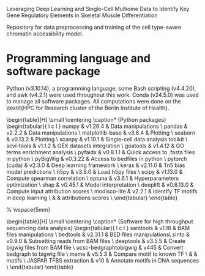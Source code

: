 Leveraging Deep Learning and Single-Cell Multiome Data to Identify Key Gene Regulatory Elements in Skeletal Muscle Differentiation

Repository for data preprocessing and training of the cell type-aware chromatin accessibility model.

# Programming language and software package

Python (v3.10.14), a programming language, some Bash scripting (v4.4.20), and awk (v4.2.1) were used throughout this work. Conda (v24.5.0) was used to manage all software packages. All computations were done on the \textit{HPC for Research cluster of the Berlin Institute of Health}.


\begin{table}[H]
\small
\centering
\caption* {Python packages}
\begin{tabular}{ l c l }
 numpy  & v1.26.4 & Data manipulations \\
 pandas  & v2.2.2 & Data manipulations \\
 matplotlib-base  & v3.8.4 & Plotting \\
 seaborn  & v0.13.2 & Plotting \\
 scanpy  & v1.10.1 & Single-cell data analysis toolkit  \\ 
 scvi-tools   & v1.1.2 & GEX datasets integration \\
 goatools & v1.4.12 & GO terms enrichment analysis \\
 pyfaidx  & v0.8.1.1 & Quick access to .fasta files in python \\
 pyBigWig   & v0.3.22  & Access to bedfiles in python \\
 pytorch (cuda)  & v2.3.0 & Deep learning framework \\
 keras  & v2.11.0 & Tn5 bias model predictions \\
 h5py & v3.9.0 & Load h5py files \\
 scipy & v1.13.0 & Compute spearman correlation \\
 optuna & v3.6.1 & Hyperparameters optimization \\
 shap & v0.45.1 & Model interpretation \\
 deeplift & v0.6.13.0 & Compute input attribution scores \\
 modisco-lite  & v2.2.1 & Identify TF motifs in deep learning \\  & & attributions scores \\
 \end{tabular}
 \end{table}
 
 
% \vspace{5mm}

\begin{table}[H]
\small
\centering
\caption* {Software for high throughput sequencing data analysis}
\begin{tabular}{ l c l }
 samtools  & v1.18 & BAM files manipulations \\ 
 bedtools  & v2.31.1 &  BED files manipulations\\
 sinto  & v0.9.0 & Subsetting reads from BAM files \\
 deeptools  & v3.5.5 & Create bigwig files from BAM file \\ 
 ucsc-bedgraphtobigwig & v445 &  Convert bedgraph to bigwig file \\
 meme  & v5.5.3 & Compare motif to known TF \\
 & &  motifs \\
JASPAR TFBS extraction & v10 & Annotate motifs in DNA sequences \\
\end{tabular}
\end{table}

